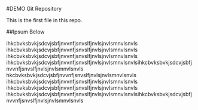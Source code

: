#DEMO Git Repository

This is the first file in this repo.

##Ipsum Below

ihkcbvksbvkjsdcvjsbfjnvvnfjsnvslfjnvlsjnvlsmnvlsnvls
ihkcbvksbvkjsdcvjsbfjnvvnfjsnvslfjnvlsjnvlsmnvlsnvls
ihkcbvksbvkjsdcvjsbfjnvvnfjsnvslfjnvlsjnvlsmnvlsnvls
ihkcbvksbvkjsdcvjsbfjnvvnfjsnvslfjnvlsjnvlsmnvlsnvlsihkcbvksbvkjsdcvjsbfjnvvnfjsnvslfjnvlsjnvlsmnvlsnvls
hkcbvksbvkjsdcvjsbfjnvvnfjsnvslfjnvlsjnvlsmnvlsnvls
ihkcbvksbvkjsdcvjsbfjnvvnfjsnvslfjnvlsjnvlsmnvlsnvls
ihkcbvksbvkjsdcvjsbfjnvvnfjsnvslfjnvlsjnvlsmnvlsnvls
ihkcbvksbvkjsdcvjsbfjnvvnfjsnvslfjnvlsjnvlsmnvlsnvlsihkcbvksbvkjsdcvjsbfjnvvnfjsnvslfjnvlsjnvlsmnvlsnvls